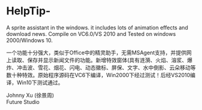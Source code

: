 # HelpTip-
A sprite assistant in the windows.  it includes lots of animation effects and download news. Compile on VC6.0/VS 2010 and Tested on windows 2000/Windows 10.

一个功能十分强大，类似于Office中的精灵助手，无需MSAgent支持，并提供网上读取、保存并显示新闻文件的功能。新增特效窗体(具有涟漪、火焰、溶浆、爆炸、冲击波、雪花、烟花、闪电、动态徽标、屏保、文字、水中倒影、云朵移动等数十种特效。原始程序源码在VC6下编译，Win2000下经过测试！后经VS2010编译，Win10下测试通过。

Johnny Xu (徐景周)  
Future Studio
